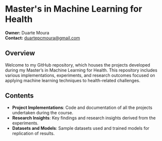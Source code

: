 # Master's in Machine Learning for Health

**Owner:** Duarte Moura  
**Contact:** [duartepcmoura@gmail.com](mailto:duartepcmoura@gmail.com)

## Overview

Welcome to my GitHub repository, which houses the projects developed during my Master’s in Machine Learning for Health. This repository includes various implementations, experiments, and research outcomes focused on applying machine learning techniques to health-related challenges.

## Contents

- **Project Implementations**: Code and documentation of all the projects undertaken during the course.
- **Research Insights**: Key findings and research insights derived from the experiments.
- **Datasets and Models**: Sample datasets used and trained models for replication of results.

